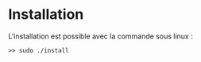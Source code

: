 # Installation

L'installation est possible avec la commande sous linux :

```
>> sudo ./install
```
